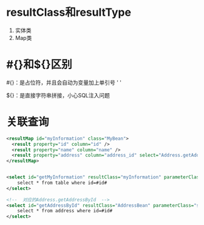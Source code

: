 # resultClass和resultType
1. 实体类
2. Map类


# #{}和${}区别
\#{}：是占位符，并且会自动为变量加上单引号 ' '

\${}：是直接字符串拼接，小心SQL注入问题


# 关联查询
```XML
<resultMap id="myInformation" class="MyBean">  
  <result property="id" column="id" />  
  <result property="name" column="name" />  
  <result property="address" column="address_id" select="Address.getAddressById"/>  
</resultMap>


<select id="getMyInformation" resultClass="myInformation" parameterClass="string">  
    select * from table where id=#id#  
</select>  
  
<!--  对应的Address.getAddressById  -->
<select id="getAddressById" resultClass="AddressBean" parameterClass="string">  
    select * from address where id=#id#  
</select>
```